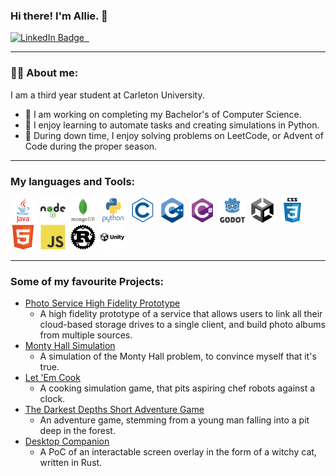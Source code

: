 ### Hi there! I'm Allie. :wave: 
<div id="badges">
  <a href="https://www.linkedin.com/in/alexandra-stefanakis-1a5125111/">
    <img src="https://img.shields.io/badge/LinkedIn-blue?style=for-the-badge&logo=linkedin&logoColor=white" alt="LinkedIn Badge"/>
    &nbsp;
  </a>
</div>

---

### 👩‍💻 About me:

I am a third year student at Carleton University. 

- :book: I am working on completing my Bachelor's of Computer Science.
- :snake: I enjoy learning to automate tasks and creating simulations in Python.
- :thinking: During down time, I enjoy solving problems on LeetCode, or Advent of Code during the proper season. 

---

### My languages and Tools: 

<p>
<img src="https://github.com/devicons/devicon/blob/master/icons/java/java-original-wordmark.svg" title="Java" alt="Java" width="40" height="40"/>&nbsp;
<img src="https://github.com/devicons/devicon/blob/master/icons/nodejs/nodejs-original-wordmark.svg" title="NodeJS" alt="NodeJS" width="40" height="40"/>&nbsp;
<img src="https://github.com/devicons/devicon/blob/master/icons/mongodb/mongodb-original-wordmark.svg" title="NodeJS" alt="NodeJS" width="40" height="40"/>&nbsp;
<img src="https://github.com/devicons/devicon/blob/master/icons/python/python-original-wordmark.svg" title="Python" alt="Python" width="40" height="40"/>&nbsp;
<img src="https://github.com/devicons/devicon/blob/master/icons/c/c-line.svg" title="C" alt="C" width="40" height="40"/>&nbsp;
<img src="https://github.com/devicons/devicon/blob/master/icons/cplusplus/cplusplus-original.svg" title="C" alt="C" width="40" height="40"/>&nbsp;
<img src="https://github.com/devicons/devicon/blob/master/icons/csharp/csharp-original.svg" title="C" alt="C" width="40" height="40"/>&nbsp;
<img src="https://github.com/devicons/devicon/blob/master/icons/godot/godot-original-wordmark.svg" title="Godot" alt="Godot" width="40" height="40"/>&nbsp;
<img src="https://github.com/devicons/devicon/blob/master/icons/unity/unity-original.svg" title="Godot" alt="Godot" width="40" height="40"/>&nbsp;
<img src="https://github.com/devicons/devicon/blob/master/icons/css3/css3-original-wordmark.svg" title="CSS" alt="CSS" width="40" height="40"/>&nbsp;
<img src="https://github.com/devicons/devicon/blob/master/icons/html5/html5-original.svg" title="HTML5" alt="HTML" width="40" height="40"/>&nbsp;
<img src="https://github.com/devicons/devicon/blob/master/icons/javascript/javascript-original.svg" title="JavaScript" alt="JavaScript" width="40" height="40"/>&nbsp;
<img src="https://github.com/devicons/devicon/blob/master/icons/rust/rust-plain.svg" title="Rust" alt="Rust" width="40" height="40"/>&nbsp;
<img src="https://github.com/devicons/devicon/blob/master/icons/unity/unity-original-wordmark.svg" title="Unity" alt="Unity" width="40" height="40"/>&nbsp; 
  
</p>

---

### Some of my favourite Projects: 

- <a href="https://github.com/a-llie/photo-service" alt="Photo Service High Fidelity Prototype">Photo Service High Fidelity Prototype</a>
  - A high fidelity prototype of a service that allows users to link all their cloud-based storage drives to a single client, and build photo albums from multiple sources. 
- <a href="https://github.com/a-llie/montyHallSimulator" alt="Monty Hall Simulation">Monty Hall Simulation</a>
  - A simulation of the Monty Hall problem, to convince myself that it's true. 
- <a href="https://alexstef.itch.io/mystic-harvest" alt="Let 'Em Cook">Let 'Em Cook</a>
  - A cooking simulation game, that pits aspiring chef robots against a clock.
- <a href="https://astef0797.itch.io/comp1501-project" alt="Adventure Game"> The Darkest Depths Short Adventure Game</a>
  - An adventure game, stemming from a young man falling into a pit deep in the forest. 
- <a href="https://github.com/Seasons-of-Rust/desktop-companion" alt="Desktop Companion">Desktop Companion</a>
  - A PoC of an interactable screen overlay in the form of a witchy cat, written in Rust. 


